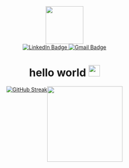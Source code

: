 <div id="header" align="center">
  <img src="https://media.giphy.com/media/KHMbz8wbmOp0tf2ejO/giphy.gif" width="100"/>
<div id="badges">
  <a href="https://www.linkedin.com/in/kylemcreynolds1/">
    <img src="https://img.shields.io/badge/LinkedIn-blue?style=for-the-badge&logo=linkedin&logoColor=white" alt="LinkedIn Badge"/>
  </a>
  <a href="mailto:kylemcreynolds92@gmail.com">
    <img src="https://img.shields.io/badge/Gmail-D14836?style=for-the-badge&logo=gmail&logoColor=white" alt="Gmail Badge"/>
  </a>
</div>
<img src="https://komarev.com/ghpvc/?username=kyle-mcr&style=flat-square&color=blue" alt=""/>
<h1>
  hello world
  <img src="https://media.giphy.com/media/hvRJCLFzcasrR4ia7z/giphy.gif" width="30px"/>
</h1>  
</div>
<div id="body" align="center">
<a id='stats' href="https://git.io/streak-stats"><img src="https://streak-stats.demolab.com?user=kyle-mcr&theme=duskfox&exclude_days=Sun%2CSat" alt="GitHub Streak" />
<a id='stats' href="https://github.com/anuraghazra/github-readme-stats"><img height=200 align="center" src="https://github-readme-stats.vercel.app/api/top-langs/?username=kyle-mcr&layout=compact&theme=tokyonight" />
</div>

<style>
#stats {
  display: inline-block;
  vertical-align: top;
}
</style>
